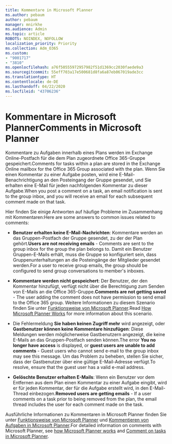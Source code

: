```yaml
---
title: Kommentare in Microsoft Planner
ms.author: pebaum
author: pebaum
manager: mnirkhe
ms.audience: Admin
ms.topic: article
ROBOTS: NOINDEX, NOFOLLOW
localization_priority: Priority
ms.collection: Adm_O365
ms.custom:
- "9001717"
- "3810"
ms.openlocfilehash: a76f50555972957982f51d1369cc2030faede9a3
ms.sourcegitcommit: 55eff703a17e500681d8fa6a87eb067019ade3cc
ms.translationtype: HT
ms.contentlocale: de-DE
ms.lasthandoff: 04/22/2020
ms.locfileid: "43706236"
---
```

# <a name="comments-in-microsoft-planner"></a><span data-ttu-id="43e10-102">Kommentare in Microsoft Planner</span><span class="sxs-lookup"><span data-stu-id="43e10-102">Comments in Microsoft Planner</span></span>

<span data-ttu-id="43e10-103">Kommentare zu Aufgaben innerhalb eines Plans werden im Exchange Online-Postfach für die dem Plan zugeordnete Office 365-Gruppe gespeichert.</span><span class="sxs-lookup"><span data-stu-id="43e10-103">Comments for tasks within a plan are stored in the Exchange Online mailbox for the Office 365 Group associated with the plan.</span></span>  <span data-ttu-id="43e10-104">Wenn Sie einen Kommentar zu einer Aufgabe posten, wird eine E-Mail-Benachrichtigung an den Posteingang der Gruppe gesendet, und Sie erhalten eine E-Mail für jeden nachfolgenden Kommentar zu dieser Aufgabe.</span><span class="sxs-lookup"><span data-stu-id="43e10-104">When you post a comment on a task, an email notification is sent to the group inbox, and you will receive an email for each subsequent comment made on that task.</span></span>

<span data-ttu-id="43e10-105">Hier finden Sie einige Antworten auf häufige Probleme im Zusammenhang mit Kommentaren:</span><span class="sxs-lookup"><span data-stu-id="43e10-105">Here are some answers to common issues related to comments:</span></span>

- <span data-ttu-id="43e10-106">**Benutzer erhalten keine E-Mail-Nachrichten**: Kommentare werden an das Gruppen-Postfach der Gruppe gesendet, zu der der Plan gehört.</span><span class="sxs-lookup"><span data-stu-id="43e10-106">**Users are not receiving emails** - Comments are sent to the group inbox for the group the plan belongs to.</span></span> <span data-ttu-id="43e10-107">Damit ein Benutzer Gruppen-E-Mails erhält, muss die Gruppe so konfiguriert sein, dass Gruppenunterhaltungen an die Posteingänge der Mitglieder gesendet werden.</span><span class="sxs-lookup"><span data-stu-id="43e10-107">For a user to receive group emails, the group should be configured to send group conversations to member's inboxes.</span></span>

- <span data-ttu-id="43e10-108">**Kommentare werden nicht gespeichert**: Der Benutzer, der den Kommentar hinzufügt, verfügt nicht über die Berechtigung zum Senden von E-Mails an die Office 365-Gruppe.</span><span class="sxs-lookup"><span data-stu-id="43e10-108">**Comments are not getting saved** -  The user adding the comment does not have permission to send email to the Office 365 group.</span></span> <span data-ttu-id="43e10-109">Weitere Informationen zu diesem Szenario finden Sie unter [Funktionsweise von Microsoft Planner](https://techcommunity.microsoft.com/t5/planner-blog/how-microsoft-planner-works/ba-p/1214736).</span><span class="sxs-lookup"><span data-stu-id="43e10-109">Read [How Microsoft Planner Works](https://techcommunity.microsoft.com/t5/planner-blog/how-microsoft-planner-works/ba-p/1214736) for more information about this scenario.</span></span>

- <span data-ttu-id="43e10-110">Die Fehlermeldung **Sie haben keinen Zugriff mehr** wird angezeigt, oder **Gastbenutzer können keine Kommentare hinzufügen**: Diese Meldungen werden möglicherweise Gastbenutzern angezeigt, die keine E-Mails an das Gruppen-Postfach senden können.</span><span class="sxs-lookup"><span data-stu-id="43e10-110">The error **You no longer have access** is displayed, or **guest users are unable to add comments** - Guest users who cannot send e-mail to the group inbox may see this message.</span></span> <span data-ttu-id="43e10-111">Um das Problem zu beheben, stellen Sie sicher, dass der Gastbenutzer über eine gültige E-Mail-Adresse verfügt.</span><span class="sxs-lookup"><span data-stu-id="43e10-111">To resolve, ensure that the guest user has a valid e-mail address.</span></span>

- <span data-ttu-id="43e10-112">**Gelöschte Benutzer erhalten E-Mails**: Wenn ein Benutzer vor dem Entfernen aus dem Plan einen Kommentar zu einer Aufgabe eingibt, wird er für jeden Kommentar, der für die Aufgabe erstellt wird, in den E-Mail-Thread einbezogen.</span><span class="sxs-lookup"><span data-stu-id="43e10-112">**Removed users are getting emails** -  If a user comments on a task prior to being removed from the plan, the email thread includes the user for each comment made on the task.</span></span>

<span data-ttu-id="43e10-113">Ausführliche Informationen zu Kommentaren in Microsoft Planner finden Sie unter [Funktionsweise von Microsoft Planner](https://techcommunity.microsoft.com/t5/planner-blog/how-microsoft-planner-works/ba-p/1214736) und [Kommentieren von Aufgaben in Microsoft Planner](https://support.microsoft.com/office/comment-on-tasks-in-microsoft-planner-fd4aedde-7785-4cd0-96ee-122fbc9140e1).</span><span class="sxs-lookup"><span data-stu-id="43e10-113">For detailed information on comments with Microsoft Planner, see [how Microsoft Planner works](https://techcommunity.microsoft.com/t5/planner-blog/how-microsoft-planner-works/ba-p/1214736) and [Comment on tasks in Microsoft Planner](https://support.microsoft.com/office/comment-on-tasks-in-microsoft-planner-fd4aedde-7785-4cd0-96ee-122fbc9140e1).</span></span>
